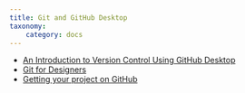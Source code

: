 ```yaml
---
title: Git and GitHub Desktop
taxonomy:
    category: docs
---
```


* [An Introduction to Version Control Using GitHub Desktop](http://programminghistorian.org/lessons/getting-started-with-github-desktop)  
* [Git for Designers](http://danielfos.co/notes/git-for-designers)  
* [Getting your project on GitHub](https://guides.github.com/introduction/getting-your-project-on-github/)
